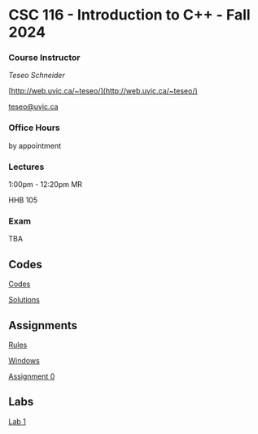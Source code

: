 # CSC 116 - Introduction to C++ - Fall 2024

### Course Instructor

*Teseo Schneider*

[http://web.uvic.ca/~teseo/](http://web.uvic.ca/~teseo/)

[teseo@uvic.ca](mailto:teseo@uvic.ca)

### Office Hours

by appointment

### Lectures

1:00pm - 12:20pm MR

HHB 105


### Exam

TBA

## Codes

[Codes](codes)

[Solutions](codes/solutions)

## Assignments

[Rules](Rules.md)

[Windows](Windows.md)

[Assignment 0](Assignment_0)

## Labs

[Lab 1](labs/lab_1.md)